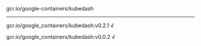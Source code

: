gcr.io/google-containers/kubedash 

----
gcr.io/google_containers/kubedash:v0.2.1 √

gcr.io/google_containers/kubedash:v0.0.2 √

